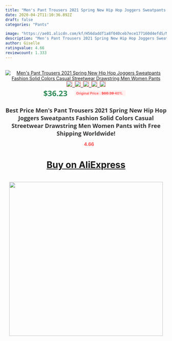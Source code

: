 ```yaml
---
title: "Men's Pant Trousers 2021 Spring New Hip Hop Joggers Sweatpants Fashion Solid Colors Casual Streetwear Drawstring Men Women Pants"
date: 2020-04-2T11:10:36.892Z
draft: false
categories: "Pants"

image: "https://ae01.alicdn.com/kf/H56daddf1a8f040ceb7ece177160d4efdS/Men-s-Pant-Trousers-2021-Spring-New-Hip-Hop-Joggers-Sweatpants-Fashion-Solid-Colors-Casual-Streetwear.jpg"
description: "Men's Pant Trousers 2021 Spring New Hip Hop Joggers Sweatpants Fashion Solid Colors Casual Streetwear Drawstring Men Women Pants"
author: Giselle
ratingvalue: 4.66
reviewcount: 1.333
---
```

<br>
<div style="text-align: center;">
<a href="https://s.click.aliexpress.com/e/_99IaXF" target="_blank" rel="nofollow noopener noreferrer"><img alt="Men's Pant Trousers 2021 Spring New Hip Hop Joggers Sweatpants Fashion Solid Colors Casual Streetwear Drawstring Men Women Pants" class="magnifier-image" src="https://ae01.alicdn.com/kf/H56daddf1a8f040ceb7ece177160d4efdS/Men-s-Pant-Trousers-2021-Spring-New-Hip-Hop-Joggers-Sweatpants-Fashion-Solid-Colors-Casual-Streetwear.jpg_640x640.jpg">
<br>
<img style="border:1px solid salmon" src="https://ae01.alicdn.com/kf/H56daddf1a8f040ceb7ece177160d4efdS/Men-s-Pant-Trousers-2021-Spring-New-Hip-Hop-Joggers-Sweatpants-Fashion-Solid-Colors-Casual-Streetwear.jpg_120x120.jpg">&nbsp;&nbsp;<img style="border:1px solid salmon" src="https://ae01.alicdn.com/kf/H8635ed1f8d654a768786ed8fd25a560cZ/Men-s-Pant-Trousers-2021-Spring-New-Hip-Hop-Joggers-Sweatpants-Fashion-Solid-Colors-Casual-Streetwear.jpg_120x120.jpg">&nbsp;&nbsp;<img style="border:1px solid salmon" src="https://ae01.alicdn.com/kf/H2201e86da9ff4777b5af42c9f354e577t/Men-s-Pant-Trousers-2021-Spring-New-Hip-Hop-Joggers-Sweatpants-Fashion-Solid-Colors-Casual-Streetwear.jpg_120x120.jpg">&nbsp;&nbsp;<img style="border:1px solid salmon" src="https://ae01.alicdn.com/kf/Hc65c17e609e54dff91efd49abf198335b/Men-s-Pant-Trousers-2021-Spring-New-Hip-Hop-Joggers-Sweatpants-Fashion-Solid-Colors-Casual-Streetwear.jpg_120x120.jpg">&nbsp;&nbsp;<img style="border:1px solid salmon" src="https://ae01.alicdn.com/kf/Hc87ad6a76890410982ed1cdf7fc8665en/Men-s-Pant-Trousers-2021-Spring-New-Hip-Hop-Joggers-Sweatpants-Fashion-Solid-Colors-Casual-Streetwear.jpg_120x120.jpg"></a></div><br0>
<div style="text-align: center;"><span style="background-color: white; border: 0px; box-sizing: border-box; color: seagreen; display: inline-block; font-family: &quot;open sans&quot; , &quot;arial&quot; , &quot;helvetica&quot; , sans-serif , &quot;heiti&quot;; font-size: 24px; font-stretch: inherit; font-weight: 700; line-height: inherit; margin: 0px 10px 0px 0px; padding: 0px; vertical-align: middle;">$36.23 </span>
<span style="background: rgb(255 , 241 , 241); border-radius: 3px; border: 0px; box-sizing: border-box; color: #ff4747; display: inline-block; font-family: inherit; font-size: 12px; font-stretch: inherit; font-style: inherit; font-variant: inherit; font-weight: 600; line-height: inherit; margin: 0px; padding: 2px 5px; transform: scale(0.9); vertical-align: middle;">Original Price : <b style="text-decoration: line-through;">$60.39 </b> 40%&nbsp;&nbsp;</span></div>
<h1 style="color: #333333; display: inline-block; font-family: &quot;open sans&quot; , &quot;arial&quot; , &quot;helvetica&quot; , sans-serif , &quot;heiti&quot;; font-size: 18px; font-stretch: inherit; font-weight: 700; text-align: center;">Best Price Men's Pant Trousers 2021 Spring New Hip Hop Joggers Sweatpants Fashion Solid Colors Casual Streetwear Drawstring Men Women Pants with Free Shipping Worldwide!</h1>
<div style="color: #ff4747; text-align: center;">
<img src="https://4.bp.blogspot.com/-M0ZcTcb-5uY/XleCXlxnR4I/AAAAAAAAAEc/OrjgMkXV1oMQFaCRZj5HQwOCBcu3w1FegCPcBGAYYCw/s1600/star.png" style="height: 15px;">&nbsp;<b>4.66</b></div>
<div class="button_cont" align="center"><a class="buynow_a" href="https://s.click.aliexpress.com/e/_99IaXF" target="_blank" rel="nofollow noopener noreferrer"><H1>Buy on AliExpress</H1></a></div><br>
<div class="separator" style="clear: both; text-align: center;">
<img src="https://lh3.googleusercontent.com/-pTy5HemUv9M/XlePHvY0dAI/AAAAAAAAAE4/0nX5iRUoIWY8eMW9Dpxeirr157OZliDIgCLcBGAsYHQ/s1600/badge.gif" width="480">
</div>
